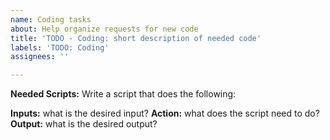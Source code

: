 ```yaml
---
name: Coding tasks
about: Help organize requests for new code
title: 'TODO - Coding: short description of needed code'
labels: 'TODO: Coding'
assignees: ''

---
```


**Needed Scripts:** Write a script that does the following:

**Inputs:** what is the desired input?
**Action:** what does the script need to do?
**Output:** what is the desired output?
